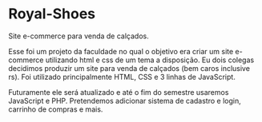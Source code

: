 # Royal-Shoes
Site e-commerce para venda de calçados.

Esse foi um projeto da faculdade no qual o objetivo era criar um site e-commerce utilizando html e css de um tema a disposição.
Eu dois colegas decidimos produzir um site para venda de calçados (bem caros inclusive rs).
Foi utilizado principalmente HTML, CSS e 3 linhas de JavaScript. 

  Futuramente ele será atualizado e até o fim do semestre usaremos JavaScript e PHP.
  Pretendemos adicionar sistema de cadastro e login, carrinho de compras e mais.
